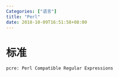 ```yaml
---
Categories: ["语言"]
title: "Perl"
date: 2018-10-09T16:51:58+08:00
---
```


# 标准
    pcre: Perl Compatible Regular Expressions
